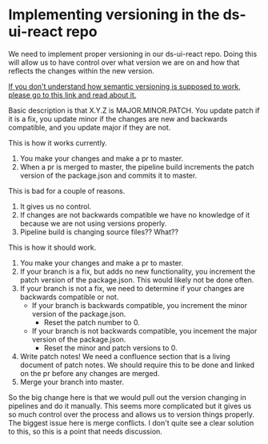 Implementing versioning in the ds-ui-react repo
=


We need to implement proper versioning in our ds-ui-react repo. Doing this will allow us to have control over what version we are on and how that reflects the changes within the new version.




[If you don't understand how semantic versioning is supposed to work, please go to this link and read about it.](https://docs.npmjs.com/getting-started/semantic-versioning)


Basic description is that X.Y.Z is MAJOR.MINOR.PATCH. You update patch if it is a fix, you update minor if the changes are new and backwards compatible, and you update major if they are not.


This is how it works currently.


1. You make your changes and make a pr to master.
2. When a pr is merged to master, the pipeline build increments the patch version of the package.json and commits it to master.

This is bad for a couple of reasons.

1. It gives us no control.
2. If changes are not backwards compatible we have no knowledge of it because we are not using versions properly.
3. Pipeline build is changing source files?? What??


This is how it should work.

1. You make your changes and make a pr to master.
2. If your branch is a fix, but adds no new functionality, you increment the patch version of the package.json. This would likely not be done often.
3. If your branch is not a fix, we need to determine if your changes are backwards compatible or not.
   * If your branch is backwards compatible, you increment the minor version of the package.json.
     * Reset the patch number to 0.
   * If your branch is not backwards compatible, you incement the major version of the package.json.
     * Reset the minor and patch versions to 0.
4. Write patch notes! We need a confluence section that is a living document of patch notes. We should require this to be done and linked on the pr before any changes are merged.
5. Merge your branch into master.




So the big change here is that we would pull out the version changing in pipelines and do it manually. This seems more complicated but it gives us so much control over the process and allows us to version things properly. The biggest issue here is merge conflicts. I don't quite see a clear solution to this, so this is a point that needs discussion.